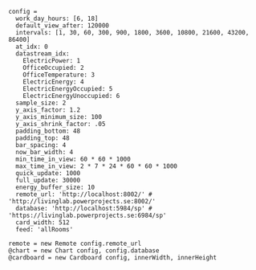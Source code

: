     config =
      work_day_hours: [6, 18]
      default_view_after: 120000
      intervals: [1, 30, 60, 300, 900, 1800, 3600, 10800, 21600, 43200, 86400]
      at_idx: 0
      datastream_idx:
        ElectricPower: 1
        OfficeOccupied: 2
        OfficeTemperature: 3
        ElectricEnergy: 4
        ElectricEnergyOccupied: 5
        ElectricEnergyUnoccupied: 6
      sample_size: 2
      y_axis_factor: 1.2
      y_axis_minimum_size: 100
      y_axis_shrink_factor: .05
      padding_bottom: 48
      padding_top: 48
      bar_spacing: 4
      now_bar_width: 4
      min_time_in_view: 60 * 60 * 1000
      max_time_in_view: 2 * 7 * 24 * 60 * 60 * 1000
      quick_update: 1000
      full_update: 30000
      energy_buffer_size: 10
      remote_url: 'http://localhost:8002/' # 'http://livinglab.powerprojects.se:8002/'
      database: 'http://localhost:5984/sp' # 'https://livinglab.powerprojects.se:6984/sp'
      card_width: 512
      feed: 'allRooms'

    remote = new Remote config.remote_url
    @chart = new Chart config, config.database
    @cardboard = new Cardboard config, innerWidth, innerHeight
